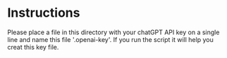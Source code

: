 # Instructions

Please place a file in this directory with your chatGPT API key on a single line
and name this file '.openai-key'. If you run the script it will help you creat
this key file.
